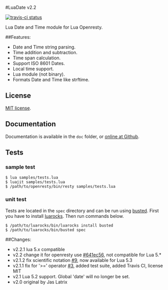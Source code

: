#LuaDate v2.2

[![travis-ci status](https://secure.travis-ci.org/Tieske/date.png)](http://travis-ci.org/#!/Tieske/date/builds)

Lua Date and Time module for Lua Openresty.

##Features:

* Date and Time string parsing.
* Time addition and subtraction.
* Time span calculation.
* Support ISO 8601 Dates.
* Local time support.
* Lua module (not binary).
* Formats Date and Time like strftime.

## License

[MIT license](http://opensource.org/licenses/MIT).

## Documentation

Documentation is available in the `doc` folder, or [online at Github](http://tieske.github.io/date/).

## Tests

### sample test

```
$ lua samples/tests.lua 
$ luajit samples/tests.lua 
$ /path/to/openresty/bin/resty samples/tests.lua 
```
### unit test
Tests are located in the `spec` directory and can be run using [busted](http://olivinelabs.com/busted/).
First you have to install [luarocks](https://luarocks.org/).
Then run commands below.
```
$ /path/to/luarocks/bin/luarocks install busted
$ /path/to/luarocks/bin/busted spec
```

##Changes:

- v2.2.1 lua 5.x compatible
- v2.2 change it for openresty use [#641ec56](https://github.com/iorichina/date/commit/641ec56e407ea0b1675cc2ffccf6d9bdf59b57aa), not compatible for Lua 5.*
- v2.1.2 fix scientific notation [#9](https://github.com/Tieske/date/pull/9), now available for Lua 5.3
- v2.1.1 fix for '>=' operator [#3](https://github.com/Tieske/date/pull/3), added test suite, added Travis CI, license MIT
- v2.1 Lua 5.2 support. Global 'date' will no longer be set.
- v2.0 original by Jas Latrix
